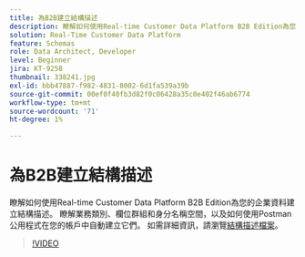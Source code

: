 ```yaml
---
title: 為B2B建立結構描述
description: 瞭解如何使用Real-time Customer Data Platform B2B Edition為您的企業資料建立結構描述。
solution: Real-Time Customer Data Platform
feature: Schemas
role: Data Architect, Developer
level: Beginner
jira: KT-9258
thumbnail: 338241.jpg
exl-id: bbb47887-f982-4831-8002-6d1fa539a39b
source-git-commit: 00ef0f40fb3d82f0c06428a35c0e402f46ab6774
workflow-type: tm+mt
source-wordcount: '71'
ht-degree: 1%

---
```


# 為B2B建立結構描述

瞭解如何使用Real-time Customer Data Platform B2B Edition為您的企業資料建立結構描述。 瞭解業務類別、欄位群組和身分名稱空間，以及如何使用Postman公用程式在您的帳戶中自動建立它們。 如需詳細資訊，請瀏覽[結構描述檔案](https://experienceleague.adobe.com/docs/experience-platform/xdm/home.html?lang=zh-Hant)。

>[!VIDEO](https://video.tv.adobe.com/v/338241?learn=on)
